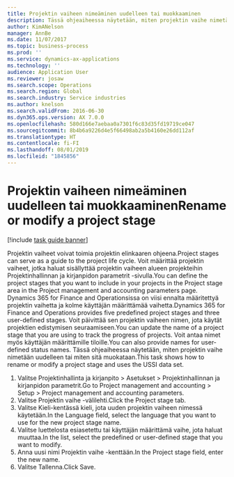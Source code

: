 ```yaml
---
title: Projektin vaiheen nimeäminen uudelleen tai muokkaaminen
description: Tässä ohjeaiheessa näytetään, miten projektin vaihe nimetään uudelleen tai miten sitä muokataan.
author: KimANelson
manager: AnnBe
ms.date: 11/07/2017
ms.topic: business-process
ms.prod: ''
ms.service: dynamics-ax-applications
ms.technology: ''
audience: Application User
ms.reviewer: josaw
ms.search.scope: Operations
ms.search.region: Global
ms.search.industry: Service industries
ms.author: knelson
ms.search.validFrom: 2016-06-30
ms.dyn365.ops.version: AX 7.0.0
ms.openlocfilehash: 580d166e7aebaa0a7301f6c83d35fd19719ce047
ms.sourcegitcommit: 8b4b6a9226d4e5f66498ab2a5b4160e26dd112af
ms.translationtype: HT
ms.contentlocale: fi-FI
ms.lasthandoff: 08/01/2019
ms.locfileid: "1845856"
---
```

# <a name="rename-or-modify-a-project-stage"></a><span data-ttu-id="faf31-103">Projektin vaiheen nimeäminen uudelleen tai muokkaaminen</span><span class="sxs-lookup"><span data-stu-id="faf31-103">Rename or modify a project stage</span></span>

[!include [task guide banner](../../includes/task-guide-banner.md)]

<span data-ttu-id="faf31-104">Projektin vaiheet voivat toimia projektin elinkaaren ohjeena.</span><span class="sxs-lookup"><span data-stu-id="faf31-104">Project stages can serve as a guide to the project life cycle.</span></span> <span data-ttu-id="faf31-105">Voit määrittää projektin vaiheet, jotka haluat sisällyttää projektin vaiheen alueen projekteihin Projektinhallinnan ja kirjanpidon parametrit -sivulla.</span><span class="sxs-lookup"><span data-stu-id="faf31-105">You can define the project stages that you want to include in your projects in the Project stage area in the Project management and accounting parameters page.</span></span> <span data-ttu-id="faf31-106">Dynamics 365 for Finance and Operationsissa on viisi ennalta määritettyä projektin vaihetta ja kolme käyttäjän määrittämää vaihetta.</span><span class="sxs-lookup"><span data-stu-id="faf31-106">Dynamics 365 for Finance and Operations provides five predefined project stages and three user-defined stages.</span></span> <span data-ttu-id="faf31-107">Voit päivittää sen projektin vaiheen nimen, jota käytät projektien edistymisen seuraamiseen.</span><span class="sxs-lookup"><span data-stu-id="faf31-107">You can update the name of a project stage that you are using to track the progress of projects.</span></span> <span data-ttu-id="faf31-108">Voit antaa nimet myös käyttäjän määrittämille tiloille.</span><span class="sxs-lookup"><span data-stu-id="faf31-108">You can also provide names for user-defined status names.</span></span> <span data-ttu-id="faf31-109">Tässä ohjeaiheessa näytetään, miten projektin vaihe nimetään uudelleen tai miten sitä muokataan.</span><span class="sxs-lookup"><span data-stu-id="faf31-109">This task shows how to rename or modify a project stage and uses the USSI data set.</span></span>

1. <span data-ttu-id="faf31-110">Valitse Projektinhallinta ja kirjanpito > Asetukset > Projektinhallinnan ja kirjanpidon parametrit.</span><span class="sxs-lookup"><span data-stu-id="faf31-110">Go to Project management and accounting > Setup > Project management and accounting parameters.</span></span>
2. <span data-ttu-id="faf31-111">Valitse Projektin vaihe -välilehti.</span><span class="sxs-lookup"><span data-stu-id="faf31-111">Click the Project stage tab.</span></span>
3. <span data-ttu-id="faf31-112">Valitse Kieli-kentässä kieli, jota uuden projektin vaiheen nimessä käytetään.</span><span class="sxs-lookup"><span data-stu-id="faf31-112">In the Language field, select the language that you want to use for the new project stage name.</span></span>
4. <span data-ttu-id="faf31-113">Valitse luettelosta esiasetettu tai käyttäjän määrittämä vaihe, jota haluat muuttaa.</span><span class="sxs-lookup"><span data-stu-id="faf31-113">In the list, select the predefined or user-defined stage that you want to modify.</span></span> 
5. <span data-ttu-id="faf31-114">Anna uusi nimi Projektin vaihe -kenttään.</span><span class="sxs-lookup"><span data-stu-id="faf31-114">In the Project stage field, enter the new name.</span></span>
6. <span data-ttu-id="faf31-115">Valitse Tallenna.</span><span class="sxs-lookup"><span data-stu-id="faf31-115">Click Save.</span></span>
